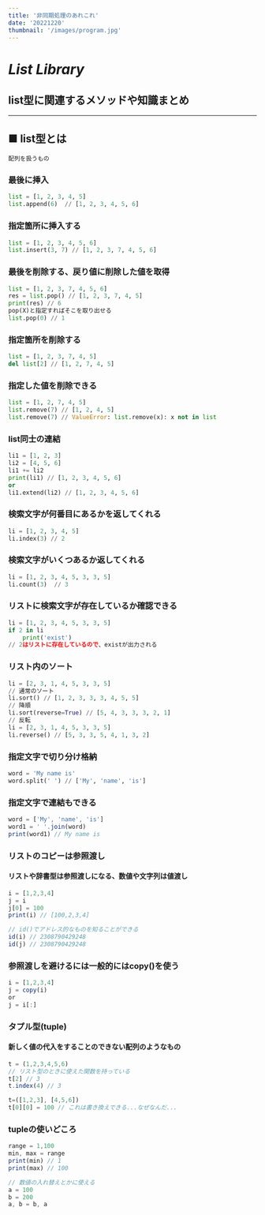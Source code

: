 ```yaml
---
title: '非同期処理のあれこれ'
date: '20221220'
thumbnail: '/images/program.jpg'
---
```


# ***List Library***
## **list型に関連するメソッドや知識まとめ**
---
## **■ list型とは**
```
配列を扱うもの
```

### **最後に挿入**
```python
list = [1, 2, 3, 4, 5]
list.append(6)  // [1, 2, 3, 4, 5, 6]
```

### **指定箇所に挿入する**
```python
list = [1, 2, 3, 4, 5, 6]
list.insert(3, 7) // [1, 2, 3, 7, 4, 5, 6]
```

### **最後を削除する、戻り値に削除した値を取得**
```python
list = [1, 2, 3, 7, 4, 5, 6]
res = list.pop() // [1, 2, 3, 7, 4, 5]
print(res) // 6
pop(X)と指定すればそこを取り出せる
list.pop(0) // 1
```

### **指定箇所を削除する**
```python
list = [1, 2, 3, 7, 4, 5]
del list[2] // [1, 2, 7, 4, 5]
```

### **指定した値を削除できる**
```python
list = [1, 2, 7, 4, 5]
list.remove(7) // [1, 2, 4, 5]
list.remove(7) // ValueError: list.remove(x): x not in list
```

### **list同士の連結**
```python
li1 = [1, 2, 3]
li2 = [4, 5, 6]
li1 += li2
print(li1) // [1, 2, 3, 4, 5, 6]
or
li1.extend(li2) // [1, 2, 3, 4, 5, 6]
```

### **検索文字が何番目にあるかを返してくれる**
```python
li = [1, 2, 3, 4, 5]
li.index(3) // 2
```

### **検索文字がいくつあるか返してくれる**
```python
li = [1, 2, 3, 4, 5, 3, 3, 5]
li.count(3)  // 3
```

### **リストに検索文字が存在しているか確認できる**
```python
li = [1, 2, 3, 4, 5, 3, 3, 5]
if 2 in li
    print('exist')
// 2はリストに存在しているので、existが出力される
```

### **リスト内のソート**
```python
li = [2, 3, 1, 4, 5, 3, 3, 5]
// 通常のソート
li.sort() // [1, 2, 3, 3, 3, 4, 5, 5]
// 降順
li.sort(reverse=True) // [5, 4, 3, 3, 3, 2, 1]
// 反転
li = [2, 3, 1, 4, 5, 3, 3, 5]
li.reverse() // [5, 3, 3, 5, 4, 1, 3, 2]
```

### **指定文字で切り分け格納**
```python
word = 'My name is'
word.split(' ') // ['My', 'name', 'is']
```

### **指定文字で連結もできる**
```typescript
word = ['My', 'name', 'is']
word1 = ' '.join(word)
print(word1) // My name is
```

### **リストのコピーは参照渡し**
#### リストや辞書型は参照渡しになる、数値や文字列は値渡し
```typescript
i = [1,2,3,4]
j = i
j[0] = 100
print(i) // [100,2,3,4]

// id()でアドレス的なものを知ることができる
id(i) // 2308790429248
id(j) // 2308790429248
```

### **参照渡しを避けるには一般的にはcopy()を使う**
```typescript
i = [1,2,3,4]
j = copy(i)
or
j = i[:]
```

### **タプル型(tuple)**
#### 新しく値の代入をすることのできない配列のようなもの
```typescript
t = (1,2,3,4,5,6)
// リスト型のときに使えた関数を持っている
t[2] // 3
t.index(4) // 3

t=([1,2,3], [4,5,6])
t[0][0] = 100 // これは書き換えできる...なぜなんだ...
```

### **tupleの使いどころ**
```typescript
range = 1,100
min, max = range
print(min) // 1
print(max) // 100
```
```typescript
// 数値の入れ替えとかに使える
a = 100
b = 200
a, b = b, a
```
